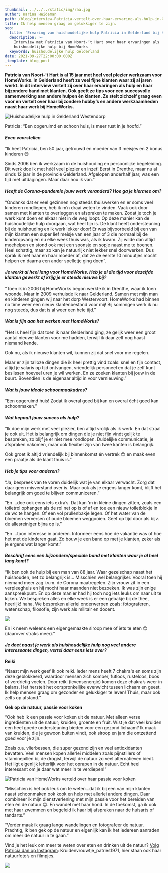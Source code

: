 ```yaml
---
thumbnail: ../../../static/img/raa.jpg
author: Karina Heideman
path: /blog/interview-Patricia-vertelt-over-haar-ervaring-als-hulp-in-Gelderland/
title: Ik help mensen graag om gelukkiger te zijn.
seo:
  title: 'Ervaring van huishoudelijke hulp Patricia in Gelderland bij HomeWorks '
  description: >-
    Interview met Patricia van Noort-’t Hart over haar ervaringen als
    huishoudelijke hulp bij HomeWorks
  keywords: huishoudelijke hulp Gelderland
date: 2021-09-27T22:00:00.000Z
_template: blog_post
---
```




**Patricia van Noort-’t Hart is al 15 jaar met heel veel plezier werkzaam voor HomeWorks. In Gelderland heeft ze veel fijne klanten waar zij al jaren werkt. In dit interview vertelt zij over haar ervaringen als hulp en haar bijzondere band met klanten. Ook geeft ze tips voor een succesvolle samenwerking aan andere hulpen én klanten. Ze stelt zichzelf graag even voor en vertelt over haar bijzondere hobby’s en andere werkzaamheden naast haar werk bij HomeWorks.**

![Huishoudelijke hulp in Gelderland Westendorp](/raa.jpg "Patricia werkt als huishoudelijke hulp in Gelderland")

Patricia: “Een opgeruimd en schoon huis, is meer rust in je hoofd.”

#### _Even voorstellen_

“Ik heet Patricia, ben 50 jaar, getrouwd en moeder van 3 meisjes en 2 bonus kinderen 😊

Sinds 2006 ben ik werkzaam in de huishouding en persoonlijke begeleiding. Dit werk doe ik met héél veel plezier en inzet! Eerst in Drenthe, maar nu al sinds 12 jaar in de provincie Gelderland. Afgelopen anderhalf jaar, was een tijd met uitdagingen. Maar daar hou ik van.”

#### _Heeft de Corona-pandemie jouw werk veranderd? Hoe ga je hiermee om?_

“Ondanks dat er veel gezinnen nog steeds thuiswerken en er soms veel kinderen rondliepen, heb ik m’n draai weten te vinden. Vaak ook door samen met klanten te overleggen en afspraken te maken. Zodat je toch je werk kunt doen en elkaar niet in de weg loopt. Op deze manier kan de huishoudelijke hulp doorgaan, wat heel fijn is. De klant heeft ondersteuning bij de huishouding en ik werk lekker door! Er was bijvoorbeeld bij een van mijn klanten een super lief meisje van een jaar of 3 die normaal bij de kinderopvang en nu elke week thuis was, als ik kwam. Zij wilde dan altijd meehelpen en stond ook met een sponsje en sopje naast me te boenen. Heel schattig, maar zo kan je natuurlijk niet lekker snel doorwerken. Dus sprak ik met haar en haar moeder af, dat ze de eerste 10 minuutjes mocht helpen en daarna een ander spelletje ging doen”.

#### _Je werkt al heel lang voor HomeWorks. Heb je al die tijd voor dezelfde klanten gewerkt of krijg je er steeds nieuwe bij?_

“Toen ik in 2006 bij HomeWorks begon werkte ik in Drenthe, waar ik toen woonde. Maar in 2009 verhuisde ik naar Gelderland. Samen met mijn man en kinderen gingen wij naar het dorp Westervoort. HomeWorks had binnen no time weer een nieuw klantenbestand voor mij! Bij sommigen werk ik nu nog steeds, dus dat is al weer een hele tijd.”

#### _Wat is fijn aan het werken met HomeWorks?_

“Het is heel fijn dat toen ik naar Gelderland ging, ze gelijk weer een groot aantal nieuwe klanten voor me hadden, terwijl ik daar zelf nog haast niemand kende.

Ook nu, als ik nieuwe klanten wil, kunnen zij dat snel voor me regelen.

Maar er zijn talloze dingen die ik heel prettig vind zoals: snel en fijn contact, altijd je salaris op tijd ontvangen, vriendelijk personeel en dat je zelf kunt beslissen hoeveel uren je wil werken. En ze zoeken klanten bij jouw in de buurt. Bovendien is de eigenaar altijd in voor vernieuwing.”

#### _Wat is jouw ideale schoonmaakadres?_

“Een opgeruimd huis! Zodat ik overal goed bij kan en overal écht goed kan schoonmaken.”

#### _Wat bepaalt jouw succes als hulp?_

“Ik doe mijn werk met veel plezier, ben altijd vrolijk als ik werk. En dat straal je ook uit. Het is belangrijk om dingen die je niet fijn vindt gelijk te bespreken, zo blijf je er niet mee rondlopen. Duidelijke communicatie, je afspraken nakomen, maar ook flexibel zijn van twee kanten is belangrijk.

Ook groet ik altijd vriendelijk bij binnenkomst én vertrek 😊 en maak even een praatje als de klant thuis is.”

#### _Heb je tips voor anderen?_

“Ja, bespreek van te voren duidelijk wat je van elkaar verwacht. Zorg dat daar geen misverstand over is. Maar ook als je ergens langer komt, blijft het belangrijk om goed te blijven communiceren.”

“En …doe ook eens iets extra’s. Dat kan ‘m in kleine dingen zitten, zoals een toiletrol ophangen als de rol net op is of af en toe een nieuw toiletblokje in de wc te hangen. Of een vol prullenbakje legen. Of  het water van de bloemen verversen of oude bloemen weggooien. Geef op tijd door als bijv. de allesreiniger bijna op is.”

“En …toon interesse in anderen. Informeer eens hoe de vakantie was of hoe het met de kinderen gaat. Zo bouw je een band op met je klanten, zeker als je ergens wat langer komt.”

#### _Beschrijf eens een bijzondere/speciale band met klanten waar je al heel lang komt?_

“Ik ben ook de hulp bij een man van 88 jaar. Waar gezelschap naast het huishouden, net zo belangrijk is… Misschien wel belangrijker. Vooral toen hij niemand meer zag i.v.m. de Corona maatregelen. Zijn vrouw zit in een verpleeghuis en hij mocht haar maanden niet bezoeken. Ik was zijn enige aanspreekpunt. En op deze manier had hij toch nog iets leuks om naar uit te kijken. We bespreken alles en elke week is er een gebakje bij de thee, heerlijk! haha. We bespreken allerlei onderwerpen zoals: fotograferen, wetenschap, filosofie, zijn werk als militair en docent.

![](/zelfgemaakte-jam-en-sap.jpg)

En ik neem weleens een eigengemaakte siroop mee of iets te eten 😊 (daarover straks meer).”

#### _Je doet naast je werk als huishoudelijke hulp nog veel andere interessante dingen, vertel daar eens iets over?_

**Reiki**

“Naast mijn werk geef ik ook reiki. Ieder mens heeft 7 chakra's en soms zijn deze geblokkeerd, waardoor mensen zich somber, futloos, rusteloos, boos of verdrietig voelen. Door reiki (levensenergie) komen deze chakra’s weer in balans. Het herstelt het oorspronkelijke evenwicht tussen lichaam en geest. Ik help mensen graag om gezonder en gelukkiger te leven! Thuis, maar ook zelfs op afstand.”

**Gek op de natuur, passie voor koken**

“Ook heb ik een passie voor koken uit de natuur. Met alleen verse ingrediënten uit de natuur; kruiden, groente en fruit. Wist je dat veel kruiden een heel goede ondersteuning bieden voor een gezond lichaam? Ik maak van kruiden, die je gewoon buiten vindt, ook siroop en jam die ontzettend goed voor je zijn.

Zoals o.a. vlierbessen, die super gezond zijn en veel antioxidanten bevatten. Veel mensen kopen allerlei middelen zoals pijnstillers of vitaminepillen bij de drogist, terwijl de natuur zo veel alternatieven biedt. Het ligt eigenlijk letterlijk voor het oprapen in de natuur. Echt heel interessant om je daar wat meer in te verdiepen!”

![Patricia van HomeWorks verteld over haar passie voor koken](/patricia-20210924_164750-verkleind.jpg "Vlierbessen")

“Misschien is het ook leuk om te weten…dat ik bij een van mijn klanten naast schoonmaken ook kook en help met allerlei andere dingen. Daar combineer ik mijn dienstverlening met mijn passie voor het bereiden van eten én de natuur 😊. En wandel met haar hond. In de toekomst, ga ik ook met haar zwemmen en begeleid ik haar bij afspraken naar de huisarts of tandarts.”

“Verder maak ik graag lange wandelingen en fotografeer de natuur. Prachtig, ik ben gek op de natuur en eigenlijk kan ik het iedereen aanraden om meer de natuur in te gaan.”

Vind je het leuk om meer te weten over eten en drinken uit de natuur? [Volg Patricia dan op Instagram](https://instagram.com/kruidenvrouwtje_patries1971?utm_medium=copy_link " https://instagram.com/kruidenvrouwtje_patries1971"): Kruidenvrouwtje_patries1971, hier staan ook haar natuurfoto’s en filmpjes.

![](/patricia-20210924_105249-verkleind.jpg)
